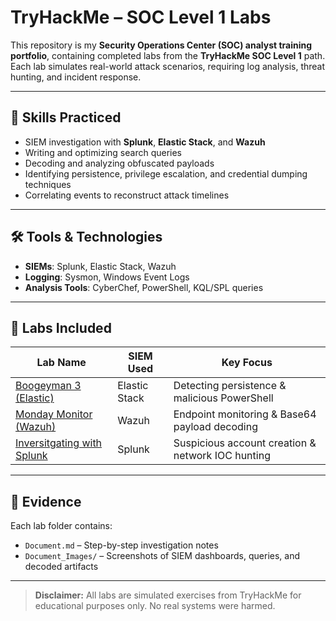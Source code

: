 # TryHackMe – SOC Level 1 Labs

This repository is my **Security Operations Center (SOC) analyst training portfolio**, containing completed labs from the **TryHackMe SOC Level 1** path.  
Each lab simulates real-world attack scenarios, requiring log analysis, threat hunting, and incident response.

---

## 📌 Skills Practiced
- SIEM investigation with **Splunk**, **Elastic Stack**, and **Wazuh**
- Writing and optimizing search queries
- Decoding and analyzing obfuscated payloads
- Identifying persistence, privilege escalation, and credential dumping techniques
- Correlating events to reconstruct attack timelines

---

## 🛠 Tools & Technologies
- **SIEMs**: Splunk, Elastic Stack, Wazuh  
- **Logging**: Sysmon, Windows Event Logs  
- **Analysis Tools**: CyberChef, PowerShell, KQL/SPL queries  

---

## 📂 Labs Included
| Lab Name | SIEM Used | Key Focus |
|----------|-----------|-----------|
| [Boogeyman 3 (Elastic)](Tryhackme%20Boogeyman%203%20(Elastic)/Document.md) | Elastic Stack | Detecting persistence & malicious PowerShell |
| [Monday Monitor (Wazuh)](Tryhackme%20Monday%20Monitor%20(Wazhu)/Document.md) | Wazuh | Endpoint monitoring & Base64 payload decoding |
| [Inversitgating with Splunk](Tryhackme%20Investigating%20with%20Splunk/Document.md) | Splunk | Suspicious account creation & network IOC hunting |

---

## 📸 Evidence
Each lab folder contains:
- `Document.md` – Step-by-step investigation notes
- `Document_Images/` – Screenshots of SIEM dashboards, queries, and decoded artifacts

---

> **Disclaimer:** All labs are simulated exercises from TryHackMe for educational purposes only. No real systems were harmed.
